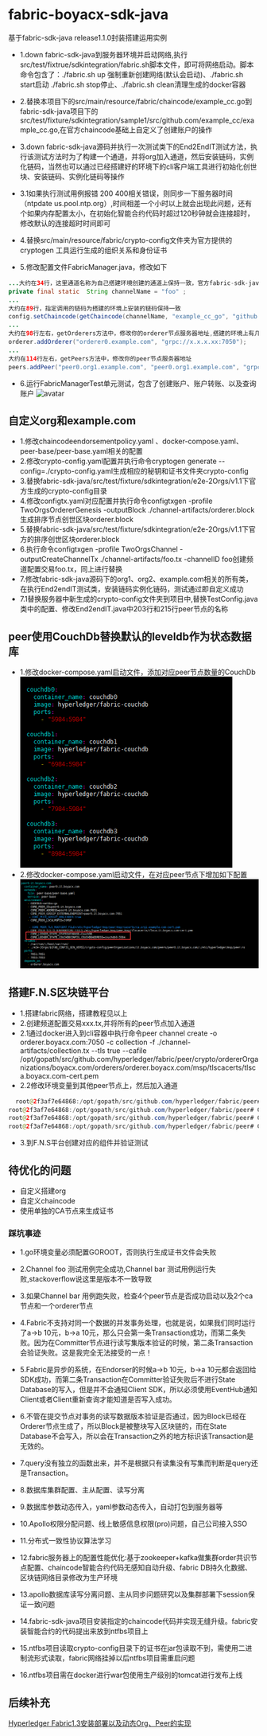 # fabric-boyacx-sdk-java
基于fabric-sdk-java release1.1.0封装搭建运用实例

* 1.down fabric-sdk-java到服务器环境并启动网络,执行src/test/fixtrue/sdkintegration/fabric.sh脚本文件，即可将网络启动。脚本命令包含了：./fabric.sh up 强制重新创建网络(默认会启动)、./fabric.sh start启动
./fabric.sh stop停止、./fabric.sh clean清理生成的docker容器

* 2.替换本项目下的src/main/resource/fabric/chaincode/example_cc.go到fabric-sdk-java项目下的src/test/fixture/sdkintegration/sample1/src/github.com/example_cc/example_cc.go,在官方chaincode基础上自定义了创建账户的操作

* 3.down fabric-sdk-java源码并执行一次测试类下的End2EndIT测试方法，执行该测试方法时为了构建一个通道，并将org加入通道，然后安装链码，实例化链码，当然也可以通过已经搭建好的环境下的cli客户端工具进行初始化创世块、安装链码、实例化链码等操作
* 3.1如果执行测试用例报错 200 400相关错误，则同步一下服务器时间（ntpdate us.pool.ntp.org）,时间相差一个小时以上就会出现此问题，还有个如果内存配置太小，在初始化智能合约代码时超过120秒钟就会连接超时，修改默认的连接超时时间即可

* 4.替换src/main/resource/fabric/crypto-config文件夹为官方提供的 cryptogen 工具运行生成的组织关系和身份证书

* 5.修改配置文件FabricManager.java，修改如下
``` java
...大约在34行，这里通道名称为自己搭建环境创建的通道上保持一致，官方fabric-sdk-java创建的通道为"foo"
private final static  String channelName = "foo" ;
...
大约在89行，指定调用的链码为搭建的环境上安装的链码保持一致
config.setChaincode(getChaincode(channelName, "example_cc_go", "github.com/example_cc", "1"));
...
大约在98行左右，getOrderers方法中，修改你的orderer节点服务器地址,搭建的环境上有几个order节点则添加几个
orderer.addOrderer("orderer0.example.com", "grpc://x.x.x.xx:7050");
...
大约在114行左右，getPeers方法中，修改你的peer节点服务器地址
peers.addPeer("peer0.org1.example.com", "peer0.org1.example.com", "grpc://x.x.x.xx:7051", "grpc://x.x.x.xx:7053", "http://x.x.x.xx
``` 
* 6.运行FabricManagerTest单元测试，包含了创建账户、账户转账、以及查询账户
![avatar](src/images/FabricManagerTest.png)

## 自定义org和example.com
  * 1.修改chaincodeendorsementpolicy.yaml 、docker-compose.yaml、peer-base/peer-base.yaml相关的配置
  * 2.修改crypto-config.yaml配置并执行命令cryptogen generate --config=./crypto-config.yaml生成相应的秘钥和证书文件夹crypto-config
  * 3.替换fabric-sdk-java/src/test/fixture/sdkintegration/e2e-2Orgs/v1.1下官方生成的crypto-config目录
  * 4.修改configtx.yaml对应配置并执行命令configtxgen -profile TwoOrgsOrdererGenesis -outputBlock ./channel-artifacts/orderer.block生成排序节点创世区块orderer.block
  * 5.替换fabric-sdk-java/src/test/fixture/sdkintegration/e2e-2Orgs/v1.1下官方的排序创世区块orderer.block
  * 6.执行命令configtxgen -profile TwoOrgsChannel -outputCreateChannelTx ./channel-artifacts/foo.tx -channelID foo创建频道配置交易foo.tx，同上进行替换
  * 7.修改fabric-sdk-java源码下的org1、org2、example.com相关的所有类，在执行End2endIT测试类，安装链码实例化链码，测试通过即自定义成功
  * 7.1替换服务器中新生成的crypto-config文件夹到项目中,替换TestConfig.java类中的配置、修改End2endIT.java中203行和215行peer节点的名称
  
## peer使用CouchDb替换默认的leveldb作为状态数据库
  * 1.修改docker-compose.yaml启动文件，添加对应peer节点数量的CouchDb
  ![avatar](src/images/CouchDb.png)
  * 2.修改docker-compose.yaml启动文件，在对应peer节点下增加如下配置
  ![avatar](src/images/PeerCouchDb.png)
  
## 搭建F.N.S区块链平台
  * 1.搭建fabric网络，搭建教程见以上
  * 2.创建频道配置交易xxx.tx,并将所有的peer节点加入通道
  * 2.1通过docker进入到cli容器中执行命令peer channel create -o orderer.boyacx.com:7050 -c collection -f ./channel-artifacts/collection.tx --tls true --cafile /opt/gopath/src/github.com/hyperledger/fabric/peer/crypto/ordererOrganizations/boyacx.com/orderers/orderer.boyacx.com/msp/tlscacerts/tlsca.boyacx.com-cert.pem
  * 2.2修改环境变量到其他peer节点上，然后加入通道
  ``` java
    root@2f3af7e64868:/opt/gopath/src/github.com/hyperledger/fabric/peer# peer channel join -b mychannel.block
root@2f3af7e64868:/opt/gopath/src/github.com/hyperledger/fabric/peer# CORE_PEER_MSPCONFIGPATH=/opt/gopath/src/github.com/hyperledger/fabric/peer/crypto/peerOrganizations/org1.example.com/users/Admin@org1.example.com/msp CORE_PEER_ADDRESS=peer1.org1.example.com:7051 CORE_PEER_LOCALMSPID="Org1MSP" CORE_PEER_TLS_ROOTCERT_FILE=/opt/gopath/src/github.com/hyperledger/fabric/peer/crypto/peerOrganizations/org1.example.com/peers/peer0.org1.example.com/tls/ca.crt peer channel join -b mychannel.block
root@2f3af7e64868:/opt/gopath/src/github.com/hyperledger/fabric/peer# CORE_PEER_MSPCONFIGPATH=/opt/gopath/src/github.com/hyperledger/fabric/peer/crypto/peerOrganizations/org2.example.com/users/Admin@org2.example.com/msp CORE_PEER_ADDRESS=peer0.org2.example.com:7051 CORE_PEER_LOCALMSPID="Org2MSP" CORE_PEER_TLS_ROOTCERT_FILE=/opt/gopath/src/github.com/hyperledger/fabric/peer/crypto/peerOrganizations/org2.example.com/peers/peer0.org2.example.com/tls/ca.crt peer channel join -b mychannel.block
root@2f3af7e64868:/opt/gopath/src/github.com/hyperledger/fabric/peer# CORE_PEER_MSPCONFIGPATH=/opt/gopath/src/github.com/hyperledger/fabric/peer/crypto/peerOrganizations/org2.example.com/users/Admin@org2.example.com/msp CORE_PEER_ADDRESS=peer1.org2.example.com:7051 CORE_PEER_LOCALMSPID="Org2MSP" CORE_PEER_TLS_ROOTCERT_FILE=/opt/gopath/src/github.com/hyperledger/fabric/peer/crypto/peerOrganizations/org2.example.com/peers/peer0.org2.example.com/tls/ca.crt peer channel join -b mychannel.block
  ``` 
  * 3.到F.N.S平台创建对应的组件并验证测试
  

## 待优化的问题
 * 自定义搭建org
 * 自定义chaincode
 * 使用单独的CA节点来生成证书
### 踩坑事迹
 * 1.go环境变量必须配置GOROOT，否则执行生成证书文件会失败
 * 2.Channel foo 测试用例完全成功,Channel bar 测试用例运行失败,stackoverflow说这里是版本不一致导致
 * 3.如果Channel bar 用例跑失败，检查4个peer节点是否成功启动以及2个ca节点和一个orderer节点
 * 4.Fabric不支持对同一个数据的并发事务处理，也就是说，如果我们同时运行了a->b 10元，b->a 10元，那么只会第一条Transaction成功，而第二条失败。因为在Committer节点进行读写集版本验证的时候，第二条Transaction会验证失败。这是我完全无法接受的一点！
 * 5.Fabric是异步的系统，在Endorser的时候a->b 10元，b->a 10元都会返回给SDK成功，而第二条Transaction在Committer验证失败后不进行State Database的写入，但是并不会通知Client SDK，所以必须使用EventHub通知Client或者Client重新查询才能知道是否写入成功。
 * 6.不管在提交节点对事务的读写数据版本验证是否通过，因为Block已经在Orderer节点生成了，所以Block是被整块写入区块链的，而在State Database不会写入，所以会在Transaction之外的地方标识该Transaction是无效的。
 * 7.query没有独立的函数出来，并不是根据只有读集没有写集而判断是query还是Transaction。
 
 * 8.数据库集群配置、主从配置、读写分离
 * 9.数据库参数动态传入，yaml参数动态传入，自动打包到服务器等
 * 10.Apollo权限分配问题、线上敏感信息权限(pro)问题，自己公司接入SSO
 * 11.分布式一致性协议算法学习
 * 12.fabric服务器上的配置性能优化:基于zookeeper+kafka做集群order共识节点配置、chaincode智能合约代码无感知自动升级、fabric DB持久化数据、区块链网络目录修改为生产环境
 * 13.apollo数据库读写分离问题、主从同步问题研究以及集群部署下session保证一致问题
 * 14.fabric-sdk-java项目安装指定的chaincode代码并实现无缝升级。fabric安装智能合约的代码提出来放到ntfbs项目上
 * 15.ntfbs项目读取crypto-config目录下的证书在jar包读取不到，需使用二进制流形式读取，fabric网络挂掉以后ntfbs项目需重启问题
 * 16.ntfbs项目需在docker进行war包使用生产级别的tomcat进行发布上线
  ## 后续补充
  [Hyperledger Fabric1.3安装部署以及动态Org、Peer的实现](http://www.cnblogs.com/sxdcgaq8080/p/7894828.html)
 
